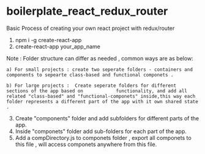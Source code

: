 # boilerplate_react_redux_router

Basic Process of creating your own react project with redux/router

1.  npm i -g create-react-app
2.  create-react-app your_app_name

Note :
Folder structure can differ as needed , common ways are as below:

    a) For small projects : create two seperate folders - containers and components to sepearte class-based and functional componets .

    b) For large projects :  Create seperate folders for different sections of the app based on            functionality, and add all related "class-based" and "functional-componets" inside,this way each    folder represents a different part of the app with it own shared state .

3.  Create "components" folder and add subfolders for different parts of the app.
4.  Inside "componets" folder add sub-folders for each part of the app.
5.  Add a compDirectory.js to componets folder , export all componets to this file , will access componets anywhere from this file.
